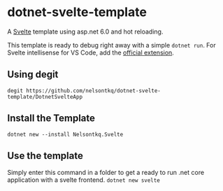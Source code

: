 # dotnet-svelte-template

A [Svelte](https://svelte.dev) template using asp.net 6.0 and hot reloading.

This template is ready to debug right away with a simple `dotnet run`. For Svelte intellisense for VS Code, add the
[official extension](https://marketplace.visualstudio.com/items?itemName=svelte.svelte-vscode).

## Using degit

`degit https://github.com/nelsontkq/dotnet-svelte-template/DotnetSvelteApp`

## Install the Template

`dotnet new --install Nelsontkq.Svelte`

## Use the template

Simply enter this command in a folder to get a ready to run .net core application with a svelte frontend.
`dotnet new svelte`
